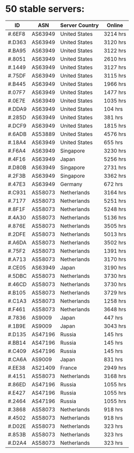 # 50 stable servers:

| ID | ASN | Server Country | Online |
| ------ | ------ | ------ | ------ |
| #.6EF8 | AS63949 | United States | 3214 hrs |
| #.D363 | AS63949 | United States | 3120 hrs |
| #.BA95 | AS63949 | United States | 3122 hrs |
| #.8051 | AS63949 | United States | 2610 hrs |
| #.1449 | AS63949 | United States | 3127 hrs |
| #.75DF | AS63949 | United States | 3115 hrs |
| #.B445 | AS63949 | United States | 1966 hrs |
| #.07F7 | AS63949 | United States | 1477 hrs |
| #.0E7E | AS63949 | United States | 1035 hrs |
| #.DDA9 | AS63949 | United States | 104 hrs |
| #.285D | AS63949 | United States | 381 hrs |
| #.DCF9 | AS63949 | United States | 1815 hrs |
| #.6ADB | AS53889 | United States | 4576 hrs |
| #.18A4 | AS63949 | United States | 655 hrs |
| #.F6A4 | AS63949 | Singapore | 3230 hrs |
| #.4F16 | AS63949 | Japan | 5256 hrs |
| #.D80B | AS63949 | Singapore | 2731 hrs |
| #.2F3B | AS63949 | Singapore | 3362 hrs |
| #.47E3 | AS63949 | Germany | 672 hrs |
| #.C931 | AS58073 | Netherlands | 3164 hrs |
| #.7177 | AS58073 | Netherlands | 5251 hrs |
| #.8F1F | AS58073 | Netherlands | 5248 hrs |
| #.4A30 | AS58073 | Netherlands | 5136 hrs |
| #.876E | AS58073 | Netherlands | 3505 hrs |
| #.2DFE | AS58073 | Netherlands | 5013 hrs |
| #.A6DA | AS58073 | Netherlands | 3502 hrs |
| #.75F2 | AS58073 | Netherlands | 1391 hrs |
| #.A713 | AS58073 | Netherlands | 3170 hrs |
| #.CE05 | AS63949 | Japan | 3190 hrs |
| #.5DBC | AS58073 | Netherlands | 3730 hrs |
| #.46CD | AS58073 | Netherlands | 3730 hrs |
| #.B105 | AS58073 | Netherlands | 3729 hrs |
| #.C1A3 | AS58073 | Netherlands | 1258 hrs |
| #.F461 | AS58073 | Netherlands | 3648 hrs |
| #.7836 | AS9009 | Japan | 447 hrs |
| #.1B9E | AS9009 | Japan | 3043 hrs |
| #.D135 | AS47196 | Russia | 145 hrs |
| #.BB14 | AS47196 | Russia | 145 hrs |
| #.C409 | AS47196 | Russia | 145 hrs |
| #.CA6A | AS9009 | Japan | 831 hrs |
| #.EE38 | AS21409 | France | 2949 hrs |
| #.4151 | AS58073 | Netherlands | 3168 hrs |
| #.86ED | AS47196 | Russia | 1055 hrs |
| #.E427 | AS47196 | Russia | 1055 hrs |
| #.2464 | AS47196 | Russia | 1055 hrs |
| #.3868 | AS58073 | Netherlands | 918 hrs |
| #.4502 | AS58073 | Netherlands | 918 hrs |
| #.D02E | AS58073 | Netherlands | 323 hrs |
| #.853B | AS58073 | Netherlands | 323 hrs |
| #.D2A4 | AS58073 | Netherlands | 323 hrs |

